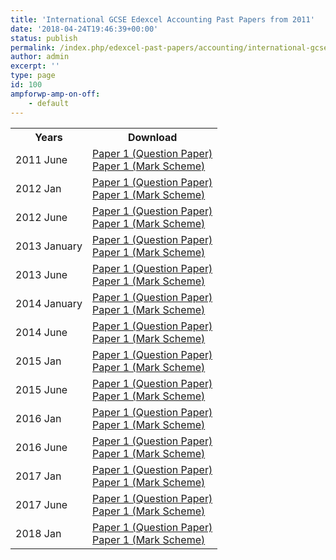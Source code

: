 ```yaml
---
title: 'International GCSE Edexcel Accounting Past Papers from 2011'
date: '2018-04-24T19:46:39+00:00'
status: publish
permalink: /index.php/edexcel-past-papers/accounting/international-gcse
author: admin
excerpt: ''
type: page
id: 100
ampforwp-amp-on-off:
    - default
---
```

<table class="table" style="width: 100%;">
<tbody>
<tr>
<th>Years</th>
<th>Download</th>
</tr>
<tr>
<td>2011 June</td>
<td>
    <a href="https://www.dropbox.com/s/qck3fofro1yeab6/4AC0_01_msc_20110824_V4.pdf?dl=1">Paper 1 (Question Paper)</a><br />
    <a href="https://www.dropbox.com/s/psknywcv6ywfjf3/4AC0-June2011-exampaper.pdf?dl=1">Paper 1 (Mark Scheme)</a></td>
</tr>
<tr>
<td>2012 Jan</td>
<td>
    <a href="https://www.dropbox.com/s/pdy6d5ncgvmvz6p/4AC0_01_que_20120307.pdf?dl=1">Paper 1 (Question Paper)</a><br />
    <a href="https://www.dropbox.com/s/t11bf5c839l9osk/4AC0_01_msc_20120307.pdf?dl=1">Paper 1 (Mark Scheme)</a></td>
</tr>
<tr>
<td>2012 June</td>
<td>
    <a href="https://www.dropbox.com/s/ztd32i03ckq405t/4AC0_01_que_20120510.pdf?dl=1">Paper 1 (Question Paper)</a><br />
    <a href="https://www.dropbox.com/s/fkxb44ckpr9fx0w/4AC0_01_rms_20120823.pdf?dl=1">Paper 1 (Mark Scheme)</a></td>
</tr>
<tr>
<td>2013 January</td>
<td>
    <a href="https://www.dropbox.com/s/xu301siivqi9jm7/4AC0_01_que_20130109.pdf?dl=1">Paper 1 (Question Paper)</a><br />
    <a href="https://www.dropbox.com/s/cqwdmqk15qc9k7l/4AC0_01_rms_20130307.pdf?dl=1">Paper 1 (Mark Scheme)</a></td>
</tr>
<tr>
<td>2013 June</td>
<td>
    <a href="https://www.dropbox.com/s/789kq6p0l8m1joq/4AC0_01_msc_20130822.pdf?dl=1">Paper 1 (Question Paper)</a><br />
    <a href="https://www.dropbox.com/s/0evnqhbbavmb0lb/4AC0_01_que_20130510.pdf?dl=1">Paper 1 (Mark Scheme)</a></td>
</tr>
<tr>
<td>2014 January</td>
<td>
    <a href="https://www.dropbox.com/s/clmnucdf0vic7iu/4AC0_01_que_20140108.pdf?dl=1">Paper 1 (Question Paper)</a><br />
    <a href="https://www.dropbox.com/s/m0zcswha733g6eu/4AC0_01_msc_20140306.pdf?dl=1">Paper 1 (Mark Scheme)</a></td>
</tr>
<tr>
<td>2014 June</td>
<td>
    <a href="https://www.dropbox.com/s/mqtxbz8ohgzyfb7/4AC0_01_que_20140509.pdf?dl=1">Paper 1 (Question Paper)</a><br />
    <a href="https://www.dropbox.com/s/jmptcl8ow4gti84/4AC0_01_msc_20140821.pdf?dl=1">Paper 1 (Mark Scheme)</a></td>
</tr>
<tr>
<td>2015 Jan</td>
<td>
    <a href="https://www.dropbox.com/s/cwzyosjzncuq1md/4AC0_01_que_20150107.pdf?dl=1">Paper 1 (Question Paper)</a><br />
    <a href="https://www.dropbox.com/s/zic9cg9o6oz01h1/4AC0_01_msc_20150305.pdf?dl=1">Paper 1 (Mark Scheme)</a></td>
</tr>
<tr>
<td>2015 June</td>
<td>
    <a href="https://www.dropbox.com/s/v1hmmpovu830f4h/4AC0_01_que_20150508.pdf?dl=1">Paper 1 (Question Paper)</a><br />
    <a href="https://www.dropbox.com/s/s4tpkbyd2qfpoha/4AC0_01_msc_20150819.pdf?dl=1">Paper 1 (Mark Scheme)</a></td>
</tr>
<tr>
<td>2016 Jan</td>
<td>
    <a href="https://www.dropbox.com/s/p808ymndh4ds7sr/4AC0_01_que_20160127.pdf?dl=1">Paper 1 (Question Paper)</a><br />
    <a href="https://www.dropbox.com/s/mta7bdqivnj0fs8/4AC0_01_msc_20160206.pdf?dl=1">Paper 1 (Mark Scheme)</a></td>
</tr>
<tr>
<td>2016 June</td>
<td>
    <a href="https://www.dropbox.com/s/ggrsm01fox7q69o/4AC0_01_que_20160514.pdf?dl=1" class="locked_link">Paper 1 (Question Paper)</a><br />
    <a href="https://www.dropbox.com/s/7st94r2j61p6s1e/4AC0_01_rms_20160824.pdf?dl=1" class="locked_link">Paper 1 (Mark Scheme)</a></td>
</tr>
<tr>
<td>2017 Jan</td>
<td>
    <a href="https://qualifications.pearson.com/content/dam/pdf/International%20GCSE/Accounting/2009/Exam%20materials/4AC0_01_que_20170125.pdf">Paper 1 (Question Paper)</a><br />
    <a href="https://qualifications.pearson.com/content/dam/pdf/International%20GCSE/Accounting/2009/Exam%20materials/4AC0_01_rms_20170301.pdf">Paper 1 (Mark Scheme)</a></td>
</tr>
<tr>
<td>2017 June</td>
<td>
    <a href="https://qualifications.pearson.com/content/dam/pdf/International%20GCSE/Accounting/2009/Exam%20materials/4AC0_01_que_20170513.pdf">Paper 1 (Question Paper)</a><br />
    <a href="https://qualifications.pearson.com/content/dam/pdf/International%20GCSE/Accounting/2009/Exam%20materials/4AC0_01_rms_20170823.pdf">Paper 1 (Mark Scheme)</a></td>
</tr>
<tr>
<td>2018 Jan</td>
<td>
    <a href="https://qualifications.pearson.com/content/dam/pdf/International%20GCSE/Accounting/2009/Exam%20materials/4AC0_01_que_20180125.pdf">Paper 1 (Question Paper)</a><br />
    <a href="https://qualifications.pearson.com/content/dam/pdf/International%20GCSE/Accounting/2009/Exam%20materials/4AC0_01_rms_20180308.pdf">Paper 1 (Mark Scheme)</a></td>
</tr>
</tbody>
</table>